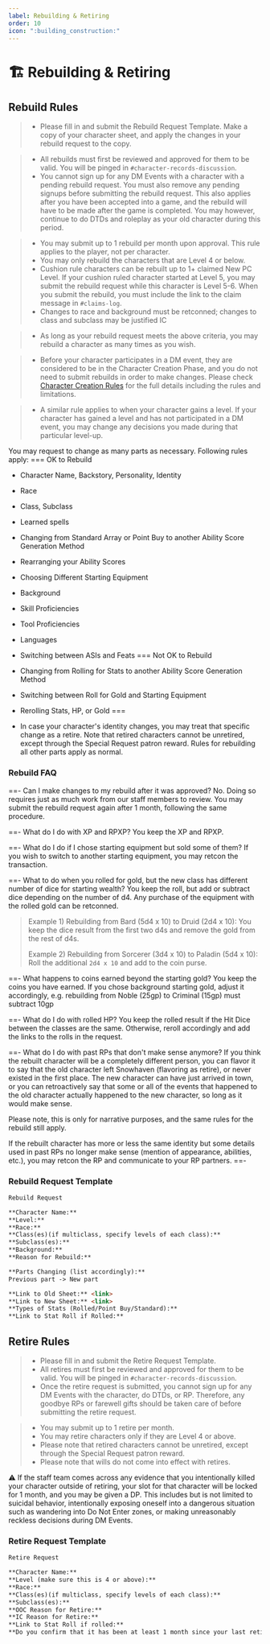 ```yaml
---
label: Rebuilding & Retiring
order: 10
icon: ":building_construction:"
---
```

<style>
h1:before { 
  content: "🏗️ ";
}
</style>
# Rebuilding & Retiring
## Rebuild Rules

> - Please fill in and submit the Rebuild Request Template.
> Make a copy of your character sheet, and apply the changes in your rebuild request to the copy.

> - All rebuilds must first be reviewed and approved for them to be valid. You will be pinged in `#character-records-discussion`.
> - You cannot sign up for any DM Events with a character with a pending rebuild request. You must also remove any pending signups before submitting the rebuild request. This also applies after you have been accepted into a game, and the rebuild will have to be made after the game is completed. You may however, continue to do DTDs and roleplay as your old character during this period.

> - You may submit up to 1 rebuild per month upon approval. This rule applies to the player, not per character.
> - You may only rebuild the characters that are Level 4 or below. 
> - Cushion rule characters can be rebuilt up to 1+ claimed New PC Level. If your cushion ruled character started at Level 5, you may submit the rebuild request while this character is Level 5-6. When you submit the rebuild, you must include the link to the claim message in `#claims-log`.
> - Changes to race and background must be retconned; changes to class and subclass may be justified IC

> - As long as your rebuild request meets the above criteria, you may rebuild a character as many times as you wish.

> - Before your character participates in a DM event, they are considered to be in the Character Creation Phase, and you do not need to submit rebuilds in order to make changes. Please check [Character Creation Rules](/character-building/cc-rules/) for the full details including the rules and limitations. 

> - A similar rule applies to when your character gains a level. If your character has gained a level and has not participated in a DM event, you may change any decisions you made during that particular level-up.

You may request to change as many parts as necessary. Following rules apply:
=== OK to Rebuild
- Character Name, Backstory, Personality, Identity
- Race
- Class, Subclass
- Learned spells
- Changing from Standard Array or Point Buy to another Ability Score Generation Method 
- Rearranging your Ability Scores
- Choosing Different Starting Equipment
- Background
- Skill Proficiencies
- Tool Proficiencies
- Languages
- Switching between ASIs and Feats
=== Not OK to Rebuild
- Changing from Rolling for Stats to another Ability Score Generation Method
- Switching between Roll for Gold and Starting Equipment
- Rerolling Stats, HP, or Gold
===

- In case your character's identity changes, you may treat that specific change as a retire. Note that retired characters cannot be unretired, except through the Special Request patron reward. Rules for rebuilding all other parts apply as normal.

### Rebuild FAQ

==- Can I make changes to my rebuild after it was approved?
No. Doing so requires just as much work from our staff members to review. You may submit the rebuild request again after 1 month, following the same procedure.

==- What do I do with XP and RPXP?
You keep the XP and RPXP.

==- What do I do if I chose starting equipment but sold some of them?
If you wish to switch to another starting equipment, you may retcon the transaction.

==- What to do when you rolled for gold, but the new class has different number of dice for starting wealth?
You keep the roll, but add or subtract dice depending on the number of d4. Any purchase of the equipment with the rolled gold can be retconned.

> Example 1) Rebuilding from Bard (5d4 x 10) to Druid (2d4 x 10): You keep the dice result from the first two d4s and remove the gold from the rest of d4s. 
> 
> Example 2) Rebuilding from Sorcerer (3d4 x 10) to Paladin (5d4 x 10): Roll the additional `2d4 x 10` and add to the coin purse.

==- What happens to coins earned beyond the starting gold?
You keep the coins you have earned. If you chose background starting gold, adjust it accordingly, e.g. rebuilding from Noble (25gp) to Criminal (15gp) must subtract 10gp

==- What do I do with rolled HP?
You keep the rolled result if the Hit Dice between the classes are the same. Otherwise, reroll accordingly and add the links to the rolls in the request.

==- What do I do with past RPs that don't make sense anymore?
If you think the rebuilt character will be a completely different person, you can flavor it to say that the old character left Snowhaven (flavoring as retire), or never existed in the first place. The new character can have just arrived in town, or you can retroactively say that some or all of the events that happened to the old character actually happened to the new character, so long as it would make sense.

Please note, this is only for narrative purposes, and the same rules for the rebuild still apply.

If the rebuilt character has more or less the same identity but some details used in past RPs no longer make sense (mention of appearance, abilities, etc.), you may retcon the RP and communicate to your RP partners.
==- 

### Rebuild Request Template
```md
Rebuild Request

**Character Name:** 
**Level:** 
**Race:** 
**Class(es)(if multiclass, specify levels of each class):** 
**Subclass(es):** 
**Background:** 
**Reason for Rebuild:** 

**Parts Changing (list accordingly):** 
Previous part -> New part

**Link to Old Sheet:** <link>
**Link to New Sheet:** <link>
**Types of Stats (Rolled/Point Buy/Standard):** 
**Link to Stat Roll if Rolled:** 
```

## Retire Rules

> - Please fill in and submit the Retire Request Template.
> - All retires must first be reviewed and approved for them to be valid. You will be pinged in `#character-records-discussion`.
> - Once the retire request is submitted, you cannot sign up for any DM Events with the character, do DTDs, or RP. Therefore, any goodbye RPs or farewell gifts should be taken care of before submitting the retire request.

> - You may submit up to 1 retire per month.
> - You may retire characters only if they are Level 4 or above. 
> - Please note that retired characters cannot be unretired, except through the Special Request patron reward.
> - Please note that wills do not come into effect with retires.

⚠️ If the staff team comes across any evidence that you intentionally killed your character outside of retiring, your slot for that character will be locked for 1 month, and you may be given a DP. This includes but is not limited to suicidal behavior, intentionally exposing oneself into a dangerous situation such as wandering into Do Not Enter zones, or making unreasonably reckless decisions during DM Events.

### Retire Request Template

```md
Retire Request

**Character Name:** 
**Level (make sure this is 4 or above):** 
**Race:** 
**Class(es)(if multiclass, specify levels of each class):** 
**Subclass(es):** 
**OOC Reason for Retire:** 
**IC Reason for Retire:** 
**Link to Stat Roll if rolled:** 
**Do you confirm that it has been at least 1 month since your last retire? (Yes/No):** 
```
